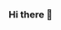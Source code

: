 ### Hi there 👋

<!--
**AlfanNasution/AlfanNasution** is a ✨ _special_ ✨ repository because its `README.md` (this file) appears on your GitHub profile.

Here are some ideas to get you started:

- 🔭 I’m currently studying on School of Computing Telkom University
- 🌱 I’m currently learning Data Science
- 👯 I’m looking to collaborate on Great Company
- 🤔 I’m looking for help with My Parents

Here's my skill
- Basic Programming
- Data Visualization with Python
- Junior Frontend Development
- Data Scientist with Python

Currently studyin at telkom university majoring in informatics and pursuing a data sientist programming especially with python. Already finished machine learning problem such as classification, clustering, and forecasting.
